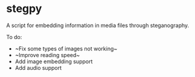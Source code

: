 # stegpy

A script for embedding information in media files through steganography.

To do:
* ~Fix some types of images not working~
* ~Improve reading speed~
* Add image embedding support
* Add audio support

